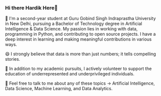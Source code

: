 ### Hi there Hardik Here👋

<!--
**hardiksharmmaaaa/hardiksharmmaaaa** is a ✨ _special_ ✨ repository because its `README.md` (this file) appears on your GitHub profile.

Here are some ideas to get you started:


- 🔭 I’m currently working on ...
- 🌱 I’m currently learning ...
- 👯 I’m looking to collaborate on ...
- 🤔 I’m looking for help with ...
- 💬 Ask me about ...
- 📫 How to reach me: ...
- 😄 Pronouns: ...
- ⚡ Fun fact: ...
-->
🔭 I'm a second-year student at Guru Gobind Singh Indraprastha University in New Delhi, pursuing a Bachelor of Technology degree in Artificial Intelligence & Data Science. My passion lies in working with data, programming in Python, and contributing to open source projects. I have a deep interest in learning and making meaningful contributions in various ways.

😄 I strongly believe that data is more than just numbers; it tells compelling stories.

🌱 In addition to my academic pursuits, I actively volunteer to support the education of underrepresented and underprivileged individuals.

💬 Feel free to talk to me about any of these topics -> Artificial Intelligence, Data Science, Machine Learning, and Data Analytics.





